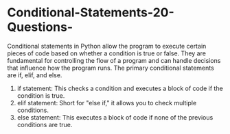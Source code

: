 # Conditional-Statements-20-Questions-
Conditional statements in Python allow the program to execute certain pieces of code based on whether a condition is true or false. They are fundamental for controlling the flow of a program and can handle decisions that influence how the program runs. The primary conditional statements are if, elif, and else.

1. if statement: This checks a condition and executes a block of code if the condition is true.
2. elif statement: Short for "else if," it allows you to check multiple conditions.
3. else statement: This executes a block of code if none of the previous conditions are true.
